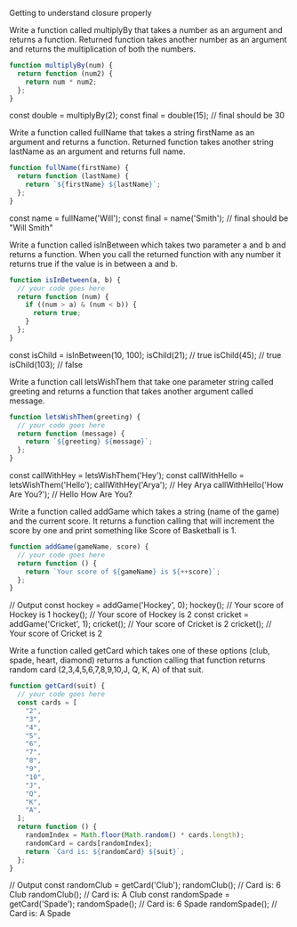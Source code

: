 Getting to understand closure properly

Write a function called multiplyBy that takes a number as an argument and returns a function. Returned function takes another number as an argument and returns the multiplication of both the numbers.

```js
function multiplyBy(num) {
  return function (num2) {
    return num * num2;
  };
}
```

const double = multiplyBy(2);
const final = double(15); // final should be 30

Write a function called fullName that takes a string firstName as an argument and returns a function. Returned function takes another string lastName as an argument and returns full name.

```js
function fullName(firstName) {
  return function (lastName) {
    return `${firstName} ${lastName}`;
  };
}
```

const name = fullName('Will');
const final = name('Smith'); // final should be "Will Smith"

Write a function called isInBetween which takes two parameter a and b and returns a function. When you call the returned function with any number it returns true if the value is in between a and b.

```js
function isInBetween(a, b) {
  // your code goes here
  return function (num) {
    if ((num > a) & (num < b)) {
      return true;
    }
  };
}
```

const isChild = isInBetween(10, 100);
isChild(21); // true
isChild(45); // true
isChild(103); // false

Write a function call letsWishThem that take one parameter string called greeting and returns a function that takes another argument called message.

```js
function letsWishThem(greeting) {
  // your code goes here
  return function (message) {
    return `${greeting} ${message}`;
  };
}
```

const callWithHey = letsWishThem('Hey');
const callWithHello = letsWishThem('Hello');
callWithHey('Arya'); // Hey Arya
callWithHello('How Are You?'); // Hello How Are You?

Write a function called addGame which takes a string (name of the game) and the current score. It returns a function calling that will increment the score by one and print something like Score of Basketball is 1.

```js
function addGame(gameName, score) {
  // your code goes here
  return function () {
    return `Your score of ${gameName} is ${++score}`;
  };
}
```

// Output
const hockey = addGame('Hockey', 0);
hockey(); // Your score of Hockey is 1
hockey(); // Your score of Hockey is 2
const cricket = addGame('Cricket', 1);
cricket(); // Your score of Cricket is 2
cricket(); // Your score of Cricket is 2

Write a function called getCard which takes one of these options (club, spade, heart, diamond) returns a function calling that function returns random card (2,3,4,5,6,7,8,9,10,J, Q, K, A) of that suit.

```js
function getCard(suit) {
  // your code goes here
  const cards = [
    "2",
    "3",
    "4",
    "5",
    "6",
    "7",
    "8",
    "9",
    "10",
    "J",
    "Q",
    "K",
    "A",
  ];
  return function () {
    randomIndex = Math.floor(Math.random() * cards.length);
    randomCard = cards[randomIndex];
    return `Card is: ${randomCard} ${suit}`;
  };
}
```

// Output
const randomClub = getCard('Club');
randomClub(); // Card is: 6 Club
randomClub(); // Card is: A Club
const randomSpade = getCard('Spade');
randomSpade(); // Card is: 6 Spade
randomSpade(); // Card is: A Spade
